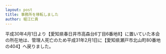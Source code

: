 ```yaml
---
layout: post
title: 事務所を移転しました
author: 堀江仁貴
---
```

平成30年4月1日より【愛知県春日井市高森台6丁目6番地8】に置いていた本会の所在地は、管理人死亡のため平成31年2月1日に【愛知県瀬戸市北山町80番地の404】へ戻りました。
